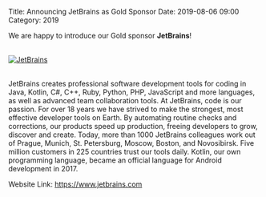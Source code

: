Title: Announcing JetBrains as Gold Sponsor
Date: 2019-08-06 09:00
Category: 2019

We are happy to introduce our Gold sponsor **JetBrains**!

<!-- PELICAN_END_SUMMARY -->
<br>
<div class="text-center">
  <a href="https://www.jetbrains.com/" target="_blank">
    <img src="{static}/images/sponsors/jetbrains.png" alt="JetBrains">
  </a>
</div>
<br>

JetBrains creates professional software development tools for coding in Java, Kotlin, C#, C++, Ruby, Python, PHP, JavaScript and more languages, as well as advanced team collaboration tools. At JetBrains, code is our passion. For over 18 years we have strived to make the strongest, most effective developer tools on Earth. By automating routine checks and corrections, our products speed up production, freeing developers to grow, discover and create. Today, more than 1000 JetBrains colleagues work out of Prague, Munich, St. Petersburg, Moscow, Boston, and Novosibirsk. Five million customers in 225 countries trust our tools daily. Kotlin, our own programming language, became an official language for Android development in 2017.

Website Link: <a href="https://www.jetbrains.com/" target="_blank">https://www.jetbrains.com</a>
